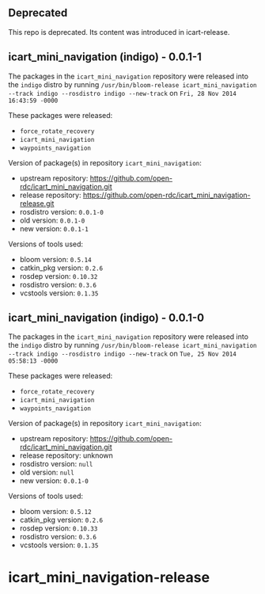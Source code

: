 ## Deprecated

This repo is deprecated. Its content was introduced in icart-release.

## icart_mini_navigation (indigo) - 0.0.1-1

The packages in the `icart_mini_navigation` repository were released into the `indigo` distro by running `/usr/bin/bloom-release icart_mini_navigation --track indigo --rosdistro indigo --new-track` on `Fri, 28 Nov 2014 16:43:59 -0000`

These packages were released:
- `force_rotate_recovery`
- `icart_mini_navigation`
- `waypoints_navigation`

Version of package(s) in repository `icart_mini_navigation`:
- upstream repository: https://github.com/open-rdc/icart_mini_navigation.git
- release repository: https://github.com/open-rdc/icart_mini_navigation-release.git
- rosdistro version: `0.0.1-0`
- old version: `0.0.1-0`
- new version: `0.0.1-1`

Versions of tools used:
- bloom version: `0.5.14`
- catkin_pkg version: `0.2.6`
- rosdep version: `0.10.32`
- rosdistro version: `0.3.6`
- vcstools version: `0.1.35`


## icart_mini_navigation (indigo) - 0.0.1-0

The packages in the `icart_mini_navigation` repository were released into the `indigo` distro by running `/usr/bin/bloom-release icart_mini_navigation --track indigo --rosdistro indigo --new-track` on `Tue, 25 Nov 2014 05:58:13 -0000`

These packages were released:
- `force_rotate_recovery`
- `icart_mini_navigation`
- `waypoints_navigation`

Version of package(s) in repository `icart_mini_navigation`:
- upstream repository: https://github.com/open-rdc/icart_mini_navigation.git
- release repository: unknown
- rosdistro version: `null`
- old version: `null`
- new version: `0.0.1-0`

Versions of tools used:
- bloom version: `0.5.12`
- catkin_pkg version: `0.2.6`
- rosdep version: `0.10.33`
- rosdistro version: `0.3.6`
- vcstools version: `0.1.35`


icart_mini_navigation-release
=============================
